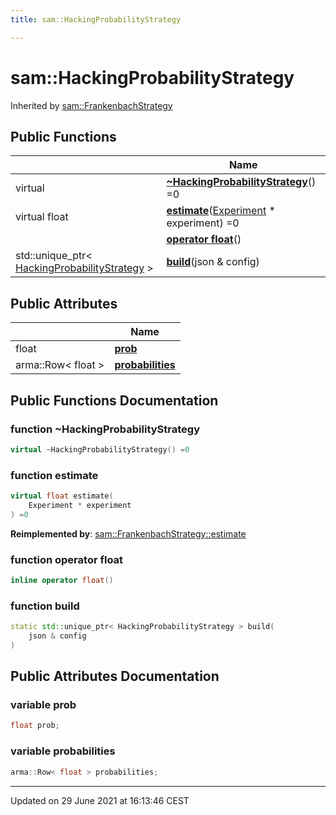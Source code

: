 ```yaml
---
title: sam::HackingProbabilityStrategy

---
```


# sam::HackingProbabilityStrategy



Inherited by [sam::FrankenbachStrategy](/doxygen/Classes/classsam_1_1_frankenbach_strategy/)

## Public Functions

|                | Name           |
| -------------- | -------------- |
| virtual | **[~HackingProbabilityStrategy](/doxygen/Classes/classsam_1_1_hacking_probability_strategy/#function-~hackingprobabilitystrategy)**() =0 |
| virtual float | **[estimate](/doxygen/Classes/classsam_1_1_hacking_probability_strategy/#function-estimate)**([Experiment](/doxygen/Classes/classsam_1_1_experiment/) * experiment) =0 |
| | **[operator float](/doxygen/Classes/classsam_1_1_hacking_probability_strategy/#function-operator-float)**() |
| std::unique_ptr< [HackingProbabilityStrategy](/doxygen/Classes/classsam_1_1_hacking_probability_strategy/) > | **[build](/doxygen/Classes/classsam_1_1_hacking_probability_strategy/#function-build)**(json & config) |

## Public Attributes

|                | Name           |
| -------------- | -------------- |
| float | **[prob](/doxygen/Classes/classsam_1_1_hacking_probability_strategy/#variable-prob)**  |
| arma::Row< float > | **[probabilities](/doxygen/Classes/classsam_1_1_hacking_probability_strategy/#variable-probabilities)**  |

## Public Functions Documentation

### function ~HackingProbabilityStrategy

```cpp
virtual ~HackingProbabilityStrategy() =0
```


### function estimate

```cpp
virtual float estimate(
    Experiment * experiment
) =0
```


**Reimplemented by**: [sam::FrankenbachStrategy::estimate](/doxygen/Classes/classsam_1_1_frankenbach_strategy/#function-estimate)


### function operator float

```cpp
inline operator float()
```


### function build

```cpp
static std::unique_ptr< HackingProbabilityStrategy > build(
    json & config
)
```


## Public Attributes Documentation

### variable prob

```cpp
float prob;
```


### variable probabilities

```cpp
arma::Row< float > probabilities;
```


-------------------------------

Updated on 29 June 2021 at 16:13:46 CEST
